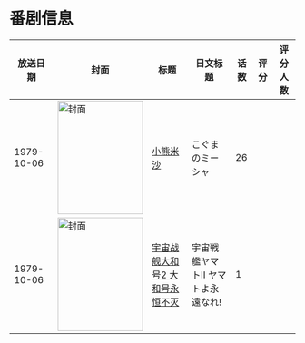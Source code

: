 # 番剧信息

|放送日期|封面|标题|日文标题|话数|评分|评分人数|
|---|---|---|---|---|---|---|
|1979-10-06|<img src="https://lain.bgm.tv/pic/cover/c/62/6e/190434_rZCGW.jpg" alt="封面" style="width:150px;height:200px;object-fit:cover;">|[小熊米沙](https://bangumi.tv/subject/190434)|こぐまのミーシャ|26|||
|1979-10-06|<img src="https://lain.bgm.tv/pic/cover/c/70/55/511876_nI848.jpg" alt="封面" style="width:150px;height:200px;object-fit:cover;">|[宇宙战舰大和号2 大和号永恒不灭](https://bangumi.tv/subject/511876)|宇宙戦艦ヤマトII ヤマトよ永遠なれ!|1|||
